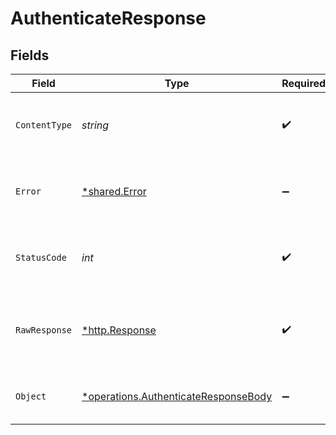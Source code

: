 # AuthenticateResponse


## Fields

| Field                                                                                              | Type                                                                                               | Required                                                                                           | Description                                                                                        |
| -------------------------------------------------------------------------------------------------- | -------------------------------------------------------------------------------------------------- | -------------------------------------------------------------------------------------------------- | -------------------------------------------------------------------------------------------------- |
| `ContentType`                                                                                      | *string*                                                                                           | :heavy_check_mark:                                                                                 | HTTP response content type for this operation                                                      |
| `Error`                                                                                            | [*shared.Error](../../../pkg/models/shared/error.md)                                               | :heavy_minus_sign:                                                                                 | An unknown error occurred interacting with the API.                                                |
| `StatusCode`                                                                                       | *int*                                                                                              | :heavy_check_mark:                                                                                 | HTTP response status code for this operation                                                       |
| `RawResponse`                                                                                      | [*http.Response](https://pkg.go.dev/net/http#Response)                                             | :heavy_check_mark:                                                                                 | Raw HTTP response; suitable for custom response parsing                                            |
| `Object`                                                                                           | [*operations.AuthenticateResponseBody](../../../pkg/models/operations/authenticateresponsebody.md) | :heavy_minus_sign:                                                                                 | The api key to use for authenticated endpoints.                                                    |